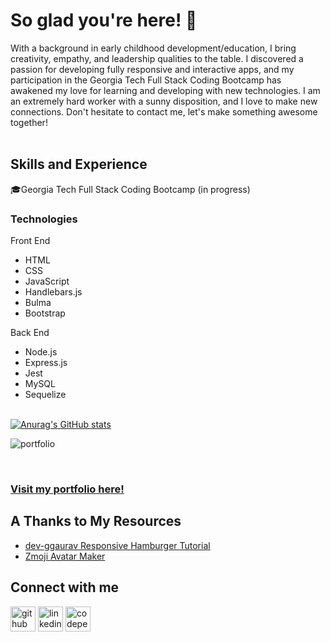 # So glad you're here! 👋

With a background in early childhood development/education, I bring creativity, empathy, and leadership qualities to the table. I discovered a passion for developing fully responsive and interactive apps, and my participation in the Georgia Tech Full Stack Coding Bootcamp has awakened my love for learning and developing with new technologies. I am an extremely hard worker with a sunny disposition, and I love to make new connections. Don't hesitate to contact me, let's make something awesome together! 
<br><br>

## Skills and Experience

🎓Georgia Tech Full Stack Coding Bootcamp (in progress)
### Technologies
Front End
- HTML
- CSS
- JavaScript
- Handlebars.js
- Bulma
- Bootstrap

Back End
- Node.js
- Express.js
- Jest
- MySQL
- Sequelize
<br><br>

[![Anurag's GitHub stats](https://github-readme-stats.vercel.app/api?username=amachkel)](https://github.com/anuraghazra/github-readme-stats)
<br>

![portfolio](https://user-images.githubusercontent.com/84882398/164118116-832ec4b5-ec06-40b4-bce8-4a7b900a78f5.png)

<br>

### [Visit my portfolio here!](https://amachkel.github.io/portfolio/)

## A Thanks to My Resources
- [dev-ggaurav Responsive Hamburger Tutorial](https://github.com/dev-ggaurav/responsive-hamburger-tutorial)
- [Zmoji Avatar Maker](https://www.zmoji.me/)

## Connect with me

[<img src='https://cdn.jsdelivr.net/npm/simple-icons@3.0.1/icons/github.svg' alt='github' height='40'>](https://github.com/amachkel)  [<img src='https://cdn.jsdelivr.net/npm/simple-icons@3.0.1/icons/linkedin.svg' alt='linkedin' height='40'>](https://www.linkedin.com/in/alex-harkins/)  [<img src='https://cdn.jsdelivr.net/npm/simple-icons@3.0.1/icons/codepen.svg' alt='codepen' height='40'>](https://codepen.io/amachkel)  

